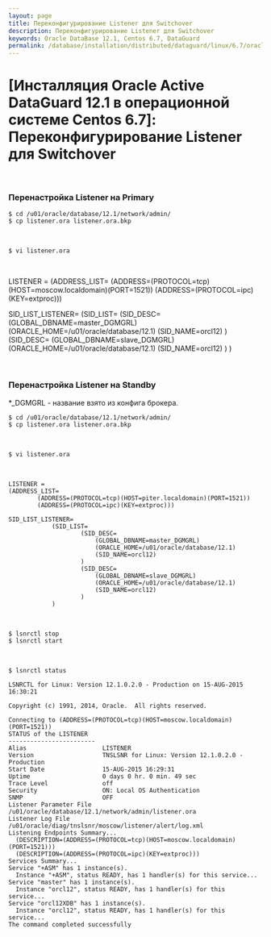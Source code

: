 ```yaml
---
layout: page
title: Переконфигурирование Listener для Switchover
description: Переконфигурирование Listener для Switchover
keywords: Oracle DataBase 12.1, Centos 6.7, DataGuard
permalink: /database/installation/distributed/dataguard/linux/6.7/oracle/12.1/broker/switchover-listener-config/
---
```


# [Инсталляция Oracle Active DataGuard 12.1 в операционной системе Centos 6.7]: Переконфигурирование Listener для Switchover

<br/>

### Перенастройка Listener на Primary

    $ cd /u01/oracle/database/12.1/network/admin/
    $ cp listener.ora listener.ora.bkp

<br/>

    $ vi listener.ora

<br/>

LISTENER =
(ADDRESS_LIST=
(ADDRESS=(PROTOCOL=tcp)(HOST=moscow.localdomain)(PORT=1521))
(ADDRESS=(PROTOCOL=ipc)(KEY=extproc)))

SID_LIST_LISTENER=
(SID_LIST=
(SID_DESC=
(GLOBAL_DBNAME=master_DGMGRL)
(ORACLE_HOME=/u01/oracle/database/12.1)
(SID_NAME=orcl12)
)
(SID_DESC=
(GLOBAL_DBNAME=slave_DGMGRL)
(ORACLE_HOME=/u01/oracle/database/12.1)
(SID_NAME=orcl12)
)
)

<br/>

### Перенастройка Listener на Standby

\*\_DGMGRL - название взято из конфига брокера.

    $ cd /u01/oracle/database/12.1/network/admin/
    $ cp listener.ora listener.ora.bkp

<br/>

    $ vi listener.ora

<br/>

    LISTENER =
    (ADDRESS_LIST=
            (ADDRESS=(PROTOCOL=tcp)(HOST=piter.localdomain)(PORT=1521))
            (ADDRESS=(PROTOCOL=ipc)(KEY=extproc)))

    SID_LIST_LISTENER=
                (SID_LIST=
                        (SID_DESC=
                            (GLOBAL_DBNAME=master_DGMGRL)
                            (ORACLE_HOME=/u01/oracle/database/12.1)
                            (SID_NAME=orcl12)
                        )
                        (SID_DESC=
                            (GLOBAL_DBNAME=slave_DGMGRL)
                            (ORACLE_HOME=/u01/oracle/database/12.1)
                            (SID_NAME=orcl12)
                        )
                )

<br/>

    $ lsnrctl stop
    $ lsnrctl start

<br/>

    $ lsnrctl status

    LSNRCTL for Linux: Version 12.1.0.2.0 - Production on 15-AUG-2015 16:30:21

    Copyright (c) 1991, 2014, Oracle.  All rights reserved.

    Connecting to (ADDRESS=(PROTOCOL=tcp)(HOST=moscow.localdomain)(PORT=1521))
    STATUS of the LISTENER
    ------------------------
    Alias                     LISTENER
    Version                   TNSLSNR for Linux: Version 12.1.0.2.0 - Production
    Start Date                15-AUG-2015 16:29:31
    Uptime                    0 days 0 hr. 0 min. 49 sec
    Trace Level               off
    Security                  ON: Local OS Authentication
    SNMP                      OFF
    Listener Parameter File   /u01/oracle/database/12.1/network/admin/listener.ora
    Listener Log File         /u01/oracle/diag/tnslsnr/moscow/listener/alert/log.xml
    Listening Endpoints Summary...
      (DESCRIPTION=(ADDRESS=(PROTOCOL=tcp)(HOST=moscow.localdomain)(PORT=1521)))
      (DESCRIPTION=(ADDRESS=(PROTOCOL=ipc)(KEY=extproc)))
    Services Summary...
    Service "+ASM" has 1 instance(s).
      Instance "+ASM", status READY, has 1 handler(s) for this service...
    Service "master" has 1 instance(s).
      Instance "orcl12", status READY, has 1 handler(s) for this service...
    Service "orcl12XDB" has 1 instance(s).
      Instance "orcl12", status READY, has 1 handler(s) for this service...
    The command completed successfully

